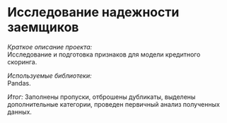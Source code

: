 # Исследование надежности заемщиков
*Краткое описание проекта:*  
Исследование и подготовка признаков для модели кредитного скоринга.

*Используемые библиотеки:*  
Pandas.

*Итог:*
Заполнены пропуски, отброшены дубликаты, выделены дополнительные категории, проведен первичный анализ полученных данных.
